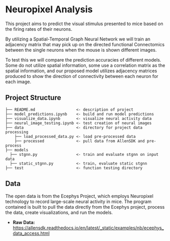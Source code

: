 
# Neuropixel Analysis 
This project aims to predict the visual stimulus presented to mice based on the firing rates of their neurons.

By utilizing a Spatial-Temporal Graph Neural Network we will train an adjacency matrix that may pick up on the directed functional Connectomics between the single neurons when the mouse is shown different images.

To test this we will compare the prediction accuracies of different models. Some do not utilize spatial information, some use a correlation matrix as the spatial information, and our proposed model utilizes adjacency matrices produced to show the direction of connectivity between each neuron for each image.

## Project Structure 
```
├── README.md                  <- description of project 
├── model_predictions.ipynb    <- build and run model predictions
├── visualize_data.ipynb       <- visualize neural activity data
├── neural_image_testing.ipynb <- test creation of neural images
├── data                       <- directory for project data processing
    ├── load_processed_data.py <- load pre-processed data
    ├── processed              <- pull data from AllenSDK and pre-process
├── models
  ├── stgnn.py                 <- train and evaluate stgnn on input data
  ├── static_stgnn.py          <- train, evaluate static stgnn    
├── test                       <- function testing directory 
```

## Data 
The open data is from the Ecephys Project, which employs Neuropixel technology to record large-scale neural activity in mice. The program contained is built to pull the data directly from the Ecephys project, process the data, create visualizations, and run the models.

- **Raw Data:** https://allensdk.readthedocs.io/en/latest/_static/examples/nb/ecephys_data_access.html
